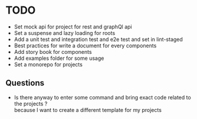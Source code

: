 # TODO

- Set mock api for project for rest and graphQl api
- Set a suspense and lazy loading for roots
- Add a unit test and integration test and e2e test and set in lint-staged
- Best practices for write a document for every components
- Add story book for components
- Add examples folder for some usage
- Set a monorepo for projects

## Questions

- Is there anyway to enter some command and bring exact code related to the projects ?\
  because I want to create a different template for my projects
